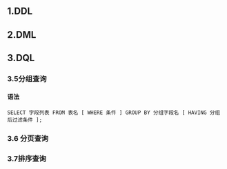 ## 1.DDL

## 2.DML

## 3.DQL
### 3.5分组查询
#### 语法
```mysql
SELECT 字段列表 FROM 表名 [ WHERE 条件 ] GROUP BY 分组字段名 [ HAVING 分组 后过滤条件 ];
```


### 3.6 分页查询

### 3.7排序查询